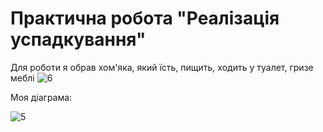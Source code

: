 # Практична робота "Реалізація успадкування"
Для роботи я обрав хом'яка, який їсть, пищить, ходить у туалет, гризе меблі
![6](https://user-images.githubusercontent.com/92012282/154295205-11889663-86ad-486a-8b65-600e63a76a6f.jpeg)

Моя діаграма:

![5](https://user-images.githubusercontent.com/92012282/154294931-fc41f151-8d0c-4935-beac-2a3649636bc4.png)
